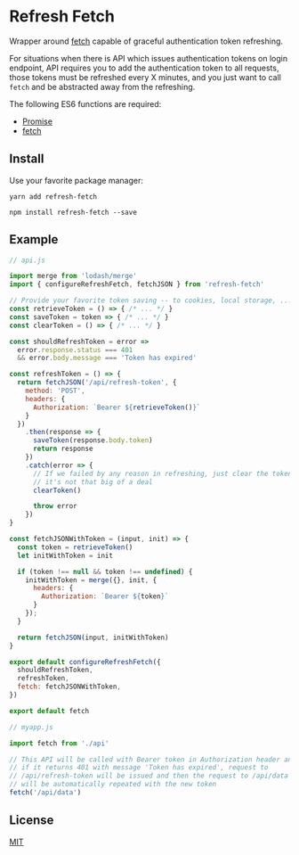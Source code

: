 # Refresh Fetch

Wrapper around [fetch](https://developer.mozilla.org/en-US/docs/Web/API/GlobalFetch) capable of graceful authentication token refreshing.

For situations when there is API which issues authentication tokens on login endpoint, API requires you to add the authentication token to all requests, those tokens must be refreshed every X minutes, and you just want to call `fetch` and be abstracted away from the refreshing.

The following ES6 functions are required:

* [Promise](https://developer.mozilla.org/en-US/docs/Web/JavaScript/Reference/Global_Objects/Promise)
* [fetch](https://developer.mozilla.org/en-US/docs/Web/API/GlobalFetch)

## Install

Use your favorite package manager:

```
yarn add refresh-fetch
```

```
npm install refresh-fetch --save
```

## Example

```js
// api.js

import merge from 'lodash/merge'
import { configureRefreshFetch, fetchJSON } from 'refresh-fetch'

// Provide your favorite token saving -- to cookies, local storage, ...
const retrieveToken = () => { /* ... */ }
const saveToken = token => { /* ... */ }
const clearToken = () => { /* ... */ }

const shouldRefreshToken = error =>
  error.response.status === 401
  && error.body.message === 'Token has expired'

const refreshToken = () => {
  return fetchJSON('/api/refresh-token', {
    method: 'POST',
    headers: {
      Authorization: `Bearer ${retrieveToken()}`
    }
  })
    .then(response => {
      saveToken(response.body.token)
      return response
    })
    .catch(error => {
      // If we failed by any reason in refreshing, just clear the token,
      // it's not that big of a deal
      clearToken()

      throw error
    })
}

const fetchJSONWithToken = (input, init) => {
  const token = retrieveToken()
  let initWithToken = init

  if (token !== null && token !== undefined) {
    initWithToken = merge({}, init, {
      headers: {
        Authorization: `Bearer ${token}`
      }
    });
  }

  return fetchJSON(input, initWithToken)
}

export default configureRefreshFetch({
  shouldRefreshToken,
  refreshToken,
  fetch: fetchJSONWithToken,
})

export default fetch

```

```js
// myapp.js

import fetch from './api'

// This API will be called with Bearer token in Authorization header and
// if it returns 401 with message 'Token has expired', request to
// /api/refresh-token will be issued and then the request to /api/data
// will be automatically repeated with the new token
fetch('/api/data')
```


## License

[MIT](./LICENSE.md)
